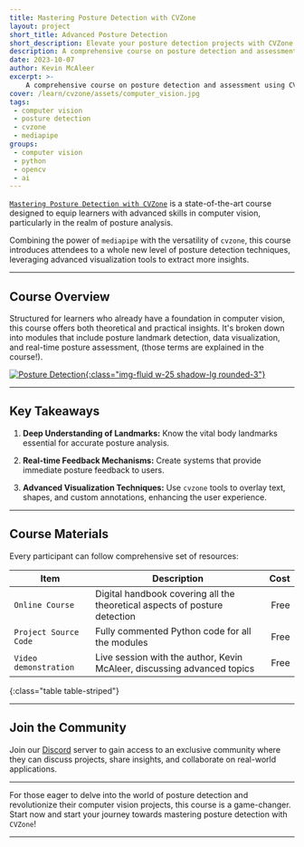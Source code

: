 ```yaml
---
title: Mastering Posture Detection with CVZone
layout: project
short_title: Advanced Posture Detection
short_description: Elevate your posture detection projects with CVZone
description: A comprehensive course on posture detection and assessment using CVZone and mediapipe
date: 2023-10-07
author: Kevin McAleer
excerpt: >-
    A comprehensive course on posture detection and assessment using CVZone and mediapipe
cover: /learn/cvzone/assets/computer_vision.jpg
tags:
 - computer vision
 - posture detection
 - cvzone
 - mediapipe
groups:
 - computer vision
 - python
 - opencv
 - ai
---
```


[`Mastering Posture Detection with CVZone`](/learn/cvzone/) is a state-of-the-art course designed to equip learners with advanced skills in computer vision, particularly in the realm of posture analysis.

Combining the power of `mediapipe` with the versatility of `cvzone`, this course introduces attendees to a whole new level of posture detection techniques, leveraging advanced visualization tools to extract more insights.

---

## Course Overview

Structured for learners who already have a foundation in computer vision, this course offers both theoretical and practical insights. It's broken down into modules that include posture landmark detection, data visualization, and real-time posture assessment, (those terms are explained in the course!).

[![Posture Detection](/learn/cvzone/assets/computer_vision.jpg){:class="img-fluid w-25 shadow-lg rounded-3"}](/learn/cvzone/)

---

## Key Takeaways

1. **Deep Understanding of Landmarks:** Know the vital body landmarks essential for accurate posture analysis.

2. **Real-time Feedback Mechanisms:** Create systems that provide immediate posture feedback to users.

3. **Advanced Visualization Techniques:** Use `cvzone` tools to overlay text, shapes, and custom annotations, enhancing the user experience.

---

## Course Materials

Every participant can follow comprehensive set of resources:

Item                            | Description                                                                 |   Cost
-------------------------------|----------------------------------------------------------------------------|------:
`Online Course`                | Digital handbook covering all the theoretical aspects of posture detection |  Free
`Project Source Code`          | Fully commented Python code for all the modules                            | Free
`Video demonstration` | Live session with the author, Kevin McAleer, discussing advanced topics   | Free
{:class="table table-striped"}

---

## Join the Community

Join our [Discord](/discord) server to gain access to an exclusive community where they can discuss projects, share insights, and collaborate on real-world applications.

---

For those eager to delve into the world of posture detection and revolutionize their computer vision projects, this course is a game-changer. Start now and start your journey towards mastering posture detection with `CVZone`!

---
